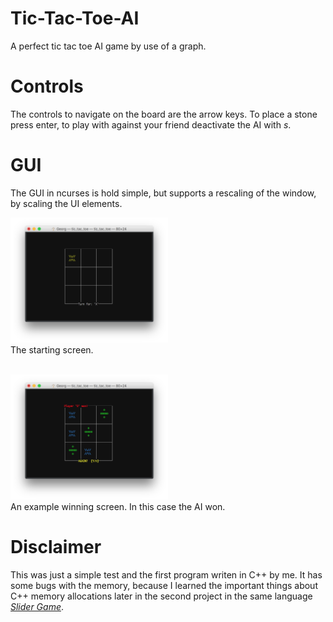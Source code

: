 # Tic-Tac-Toe-AI
A perfect tic tac toe AI game by use of a graph.

# Controls
The controls to navigate on the board are the arrow keys. To place a stone press enter, to play with against your friend deactivate the AI with <i>s</i>.

# GUI
The GUI in ncurses is hold simple, but supports a rescaling of the window, by scaling the UI elements.

<img width="50%" src="img/normal_window.png"><br>
The starting screen.<br><br>

<img width="50%" src="img/won_by_AI.png"><br>
An example winning screen. In this case the AI won.

# Disclaimer
This was just a simple test and the first program writen in C++ by me. It has some bugs with the memory, because I learned the important things about C++ memory allocations later in the second project in the same language <i><a href="https://github.com/Gansgar/Slider-Game">Slider Game</a></i>. 
